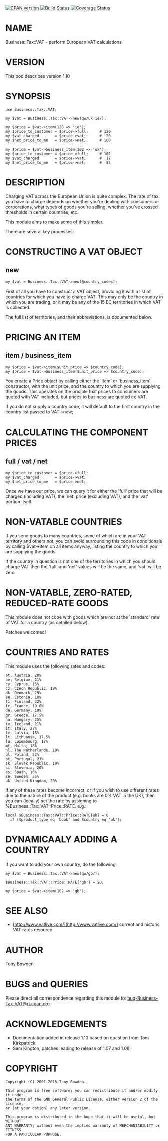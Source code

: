 [![CPAN version](https://badge.fury.io/pl/Business-Tax-VAT.svg)](http://badge.fury.io/pl/Business-Tax-VAT)
[![Build Status](https://travis-ci.org/jonasbn/Business-Tax-VAT.svg?branch=master)](https://travis-ci.org/jonasbn/Business-Tax-VAT)
[![Coverage Status](https://coveralls.io/repos/jonasbn/Business-Tax-VAT/badge.png)](https://coveralls.io/r/jonasbn/Business-Tax-VAT)

# NAME

Business::Tax::VAT - perform European VAT calculations

# VERSION

This pod describes version 1.10

# SYNOPSIS

    use Business::Tax::VAT;

    my $vat = Business::Tax::VAT->new(qw/uk ie/);

    my $price = $vat->item(120 => 'ie');
    my $price_to_customer = $price->full;     # 120
    my $vat_charged       = $price->vat;      #  20
    my $net_price_to_me   = $price->net;      # 100

    my $price = $vat->business_item(102 => 'uk');
    my $price_to_customer = $price->full;     # 102
    my $vat_charged       = $price->vat;      #  17
    my $net_price_to_me   = $price->net;      #  85

# DESCRIPTION

Charging VAT across the European Union is quite complex. The rate of tax
you have to charge depends on whether you're dealing with consumers or
corporations, what types of goods you're selling, whether you've crossed
thresholds in certain countries, etc.

This module aims to make some of this simpler.

There are several key processes:

# CONSTRUCTING A VAT OBJECT

## new

    my $vat = Business::Tax::VAT->new(@country_codes);

First of all you have to construct a VAT object, providing it with
a list of countries for which you have to charge VAT. This may only
be the country in which you are trading, or it may be any of the
15 EC territories in which VAT is collected.

The full list of territories, and their abbreviations, is documented
below.

# PRICING AN ITEM

## item / business\_item

    my $price = $vat->item($unit_price => $country_code);
    my $price = $vat->business_item($unit_price => $country_code);

You create a Price object by calling either the 'item' or 'business\_item'
constructor, with the unit price, and the country to which you are
supplying the goods. This operates on the priciple that prices to
consumers are quoted with VAT included, but prices to business are
quoted ex-VAT.

If you do not supply a country code, it will default to the first country
in the country list passed to VAT->new;

# CALCULATING THE COMPONENT PRICES

## full / vat / net

    my $price_to_customer = $price->full;
    my $vat_charged       = $price->vat;
    my $net_price_to_me   = $price->net;

Once we have our price, we can query it for either the 'full' price
that will be charged (including VAT), the 'net' price (excluding VAT),
and the 'vat' portion itself.

# NON-VATABLE COUNTRIES

If you send goods to many countries, some of which are in your VAT
territory and others not, you can avoid surrounding this code in
conditionals by calling $vat->item on all items anyway, listing the
country to which you are supplying the goods.

If the country in question is not one of the territories in which you
should charge VAT then the 'full' and 'net' values will be the same,
and 'vat' will be zero.

# NON-VATABLE, ZERO-RATED, REDUCED-RATE GOODS

This module does not cope with goods which are not at the 'standard'
rate of VAT for a country (as detailed below).

Patches welcomed!

# COUNTRIES AND RATES

This module uses the following rates and codes:

    at, Austria, 20%
    be, Belgium, 21%
    cy, Cyprus, 15%
    cz, Czech Republic, 19%
    dk, Denmark, 25%
    ee, Estonia, 18%
    fi, Finland, 22%
    fr, France, 19.6%
    de, Germany, 19%
    gr, Greece, 17.5%
    hu, Hungary, 25%
    ie, Ireland, 21%
    it, Italy, 22%
    lv, Latvia, 18%
    lt, Lithuania, 17.5%
    lu, Luxembourg, 17%
    mt, Malta, 18%
    nl, The Netherlands, 19%
    pl, Poland, 22%
    pt, Portugal, 21%
    sk, Slovak Republic, 19%
    si, Slovenia, 20%
    es, Spain, 16%
    se, Sweden, 25%
    uk, United Kingdom, 20%

If any of these rates become incorrect, or if you wish to use
different rates due to the nature of the product (e.g. books are 0%
VAT in the UK), then you can (locally) set the rate by assigning to
%Business::Tax::VAT::Price::RATE.  e.g.:

    local $Business::Tax::VAT::Price::RATE{uk} = 0 
      if ($product_type eq 'book' and $country eq 'uk');

# DYNAMICAALY ADDING A COUNTRY

If you want to add your own country, do the following:

    my $vat = Business::Tax::VAT->new(qw/gb/);

    $Business::Tax::VAT::Price::RATE{'gb'} = 20;

    my $price = $vat->item(102 => 'gb');

# SEE ALSO

- [http://www.vatlive.com/](http://www.vatlive.com/) current and historic VAT rates resource

# AUTHOR

Tony Bowden

# BUGS and QUERIES

Please direct all correspondence regarding this module to:
  bug-Business-Tax-VAT@rt.cpan.org

# ACKNOWLEDGEMENTS

- Documentation added in release 1.10 based on question from Tom Kirkpatrick
- Sam Kington, patches leading to release of 1.07 and 1.08

# COPYRIGHT

    Copyright (C) 2001-2015 Tony Bowden.

    This program is free software; you can redistribute it and/or modify it under
    the terms of the GNU General Public License; either version 2 of the License,
    or (at your option) any later version.

    This program is distributed in the hope that it will be useful, but WITHOUT
    ANY WARRANTY; without even the implied warranty of MERCHANTABILITY or FITNESS
    FOR A PARTICULAR PURPOSE.
